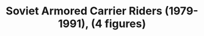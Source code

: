 ---
layout: product
title: "Soviet Armored Carrier Riders (1979-1991), (4 figures)"
price: "TBA" 
desc: "Maketa"
img_path: "/assets/img/ICM 35637.webp"
brand: "N/A"
available: false
special_offer: false
new: false
soon: false
cat: "010000"
subcat: "013600"
subsubcat: "0N/A"
sifra: "ICM 35637"
popular: false
spec: false
---